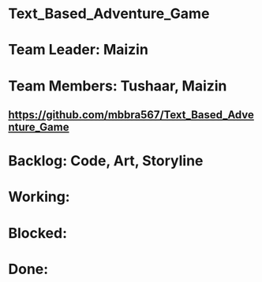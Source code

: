 # Text_Based_Adventure_Game
# Team Leader: Maizin
# Team Members: Tushaar, Maizin
## https://github.com/mbbra567/Text_Based_Adventure_Game
# Backlog: Code, Art, Storyline
# Working:
# Blocked:
# Done:
